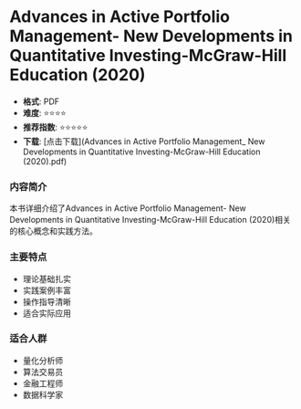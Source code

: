 # Advances in Active Portfolio Management- New Developments in Quantitative Investing-McGraw-Hill Education (2020)

- **格式**: PDF
- **难度**: ⭐⭐⭐⭐
- **推荐指数**: ⭐⭐⭐⭐⭐
- **下载**: [点击下载](Advances in Active Portfolio Management_ New Developments in Quantitative Investing-McGraw-Hill Education (2020).pdf)

### 内容简介

本书详细介绍了Advances in Active Portfolio Management- New Developments in Quantitative Investing-McGraw-Hill Education (2020)相关的核心概念和实践方法。

### 主要特点

- 理论基础扎实
- 实践案例丰富
- 操作指导清晰
- 适合实际应用

### 适合人群

- 量化分析师
- 算法交易员
- 金融工程师
- 数据科学家
